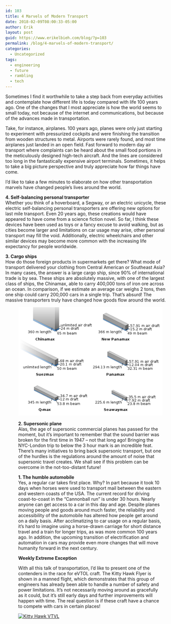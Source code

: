 ```yaml
---
id: 103
title: 4 Marvels of Modern Transport
date: 2018-02-09T08:00:33-05:00
author: Erik
layout: post
guid: https://www.erikelbieh.com/blog/?p=103
permalink: /blog/4-marvels-of-modern-transport/
categories:
  - Uncategorized
tags:
  - engineering
  - future
  - rambling
  - tech
---
```

Sometimes I find it worthwhile to take a step back from everyday activities and contemplate how different life is today compared with life 100 years ago. One of the changes that I most appreciate is how the world seems to small today, not because of the internet and communications, but because of the advances made in transportation.

Take, for instance, airplanes. 100 years ago, planes were only just starting to experiment with pressurized cockpits and were finishing the transition from wooden structures to metal. Airports were rarely found, and most time airplanes just landed in an open field. Fast forward to modern day air transport where complaints can be heard about the small food portions in the meticulously designed high-tech aircraft. And the lines are considered too long in the fantastically expensive airport terminals. Sometimes, it helps to take a big picture perspective and truly appreciate how far things have come.

I’d like to take a few minutes to elaborate on how other transportation marvels have changed people’s lives around the world.

**4. Self-balancing personal transporter**  
Whether you think of a hoverboard, a Segway, or an electric unicycle, these electric self-balancing personal transporters are offering new options for last mile transport. Even 20 years ago, these creations would have appeared to have come from a science fiction novel. So far, I think these devices have been used as toys or a fancy excuse to avoid walking, but as cities become larger and limitations on car usage may arise, other personal transport may fill the void. Additionally, electric wheelchairs and other similar devices may become more common with the increasing life expectancy for people worldwide.

**3. Cargo ships**  
How do those foreign products in supermarkets get there? What mode of transport delivered your clothing from Central American or Southeast Asia? In many cases, the answer is a large cargo ship, since 90% of international trade is by sea. These ships are absolutely massive, with one of the largest class of ships, the Chinamax, able to carry 400,000 tons of iron ore across an ocean. In comparison, if we estimate an average car weighs 2 tons, then one ship could carry 200,000 cars in a single trip. That’s absurd! The massive transporters truly have changed how goods flow around the world.<figure id="attachment_108" aria-describedby="caption-attachment-108" style="width: 449px" class="wp-caption aligncenter">

![Cargo ship sizes](../../images/2018/02/Chinamax_ship_measurements_comparison.png)

**2. Supersonic plane**  
Alas, the age of supersonic commercial planes has passed for the moment, but it’s important to remember that the sound barrier was broken for the first time in 1947 – not that long ago! Bringing the NYC-London trip to below the 3 hour mark is an incredible feat. There’s many initiatives to bring back supersonic transport, but one of the hurdles is the regulations around the amount of noise that supersonic travel creates. We shall see if this problem can be overcome in the not-too-distant future!

**1. The humble automobile**  
Yes, a regular car takes first place. Why? In part because it took 10 days when horses were used to transport mail between the eastern and western coasts of the USA. The current record for driving coast-to-coast in the “Cannonball run” is under 30 hours. Nearly anyone can get access to a car in this day and age. Despite planes moving people and goods around much faster, the reliability and accessibility of the automobile has altered how people get around on a daily basis. After acclimatizing to car usage on a regular basis, it’s hard to imagine using a horse-drawn carriage for short distance travel and a train for longer trips, as was more common 100 years ago. In addition, the upcoming transition of electrification and automation in cars may provide even more changes that will move humanity forward in the next century.

**Weekly Extreme Exception**

With all this talk of transportation, I’d like to present one of the contenders in the race for eVTOL craft. The Kitty Hawk Flyer is shown in a manned flight, which demonstrates that this group of engineers has already been able to handle a number of safety and power limitations. It’s not necessarily moving around as gracefully as it could, but it’s still early days and further improvements will happen with time. The real question is if these craft have a chance to compete with cars in certain places!

[![Kitty Hawk VTVL](http://img.youtube.com/vi/C7yBWfqHjDQ/0.jpg)](http://www.youtube.com/watch?v=C7yBWfqHjDQ "Kitty Hawk Flyer in San Francisco Flight Two Takeoff to Landing")
